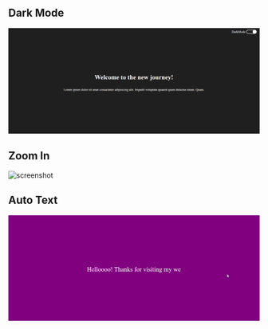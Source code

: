 ## Dark Mode
![screenshot](/screenshots/darkmode.gif)

## Zoom In
![screenshot](/screenshots/zoomin.gif)

## Auto Text
![screenshot](/screenshots/autoText.gif)
